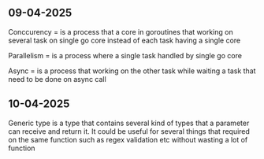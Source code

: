 ## 09-04-2025

Conccurency = is a process that a core in goroutines that working on several task on single go core instead of each task having a single core

Parallelism = is a process where a single task handled by single go core 

Async = is a process that working on the other task while waiting a task that need to be done on async call 

## 10-04-2025

Generic type is a type that contains several kind of types that a parameter can receive and return it. It could be useful for several things that required on the same function such as regex validation etc without wasting a lot of function